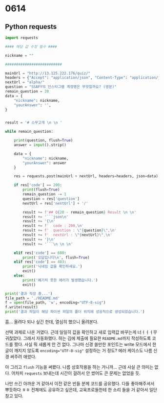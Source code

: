 # 0614



## Python requests

```python
import requests

#### 해당 값 수정 필수 ####

nickname = ""

##########################

mainUrl = "http://13.125.222.176/quiz/"
headers = {"Accept": "application/json", "Content-Type": "application/json"}
nextUrl = "alpha/"
question = "SSAFY의 인스타그램 계정명은 무엇일까요? (영문)"
remain_question = 20
data = {
    "nickname": nickname,
    "yourAnswer": '',
}


result = '# 스무고개 \n \n '

while remain_question:

    print(question, flush=True)
    answer = input().strip()

    data = {
        "nickname": nickname,
        "yourAnswer": answer
    }

    res = requests.post(mainUrl + nextUrl, headers=headers, json=data).json()

    if res['code'] == 200:
        print(flush=True)
        remain_question -= 1
        question = res['question']
        nextUrl = res['nextUrl'] + '/'

        result += f'## Q{20 - remain_question} Result \n \n'
        result += '```json\n'
        result += '{\n'
        result += f'  code : 200,\n'
        result += f'  question : \"{question}\",\n'
        result += f'  nextUrl : \"{nextUrl}\",\n'
        result += '}\n'
        result += '```\n \n \n'

    elif res['code'] == 600:
        print('오답입니다\n', flush=True)
    elif res['code'] == 403:
        print('닉네임 값을 확인하세요.')
        exit()
    else:
        print('예기치 못한 에러가 발생했습니다.')
        exit()

print('결과 작성 중...')
file_path = './README.md'
f = open(file_path, 'w', encoding="UTF-8-sig")
f.write(result)
print('결과 파일이 해당 파이썬 파일의 폴더 위치에 성공적으로 생성되었습니다.')
```

흠... 올려다 되나 싶긴 한데, 열심히 했으니 올려본다.

선택 과제로 나온 거였다. 근데 일일히 값을 확인하고 새로 입력값 바꾸는게 너ㅓㅓㅓ무 귀찮았다. 그래서 자동화했다. 하는 김에 제출에 필요한 `README.md`까지 작성하도록 코드를 짰다. 사실 뭐 새롭게 안 건 없다. 그나마 신경 쓸만한 포인트는 write 모드에서 한글이 깨지지 않도록 `encoding="UTF-8-sig"` 설정하는 거 정도? 에러 케이스도 나름 신경 써주려 애썼다.

아 그리고 `flush` 기능을 써봤다. 나름 상호작용을 하는 거니까... 근데 사실 큰 의미는 없다. 어차피 `requests` 보내는데 시간이 걸려서 안 썼어도 큰 문제는 없었을 듯.

나만 쓰긴 아까운 거 같아서 이전 같은 반들 분께 코드를 공유했다. 다들 좋아해주셔서 뿌듯하다 ㅎㅎ 전체에도 공유하고 싶은데, 교육프로들한테 한 소리 들을 거 같아서 일단 참고 있다.